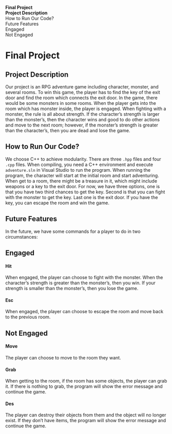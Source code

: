 <div class="row">
<div class="col-12 col-md-3 order-md-12 doc-sidebar">
<nav id="toc" class="sidebar-toc sticky-top">

<ul class="nav flex-column nav-pills">
  <li><a class="nav-link" href="#final-project"><strong>Final Project</strong></a></li>
  <li><a class="nav-link" href="#project-description"><strong>Project Description</strong></a></li>
  <li><a class="nav-link" href="#how-to-run-our-code">How to Run Our Code?</a></li>
  <li><a class="nav-link" href="#future-features">Future Features</a></li>
  <li><a class="nav-link" href="#engaged">Engaged</a></li>
  <li><a class="nav-link" href="#not-engaged">Not Engaged</a></li>
  </ul>

</nav>
</div>

<div class="col-12 col-md-9 doc-main">

<div class="row">
<div class="col">

# Final Project

## Project Description
Our project is an RPG adventure game including character, monster, and several rooms. To win this game, the player has to find the key of the exit door and find the room which connects the exit door. In the game, there would be some monsters in some rooms. When the player gets into the room which has monster inside, the player is engaged. When fighting with a monster, the rule is all about strength. If the character’s strength is larger than the monster’s, then the character wins and good to do other actions and move to the next room; however, if the monster’s strength is greater than the character’s, then you are dead and lose the game.

## How to Run Our Code?
We choose C++ to achieve modularity. There are three `.hpp` files and four `.cpp` files. When compiling, you need a C++ environment and execute `adventure.sln` in Visual Studio to run the program. When running the program, the character will start at the initial room and start adventuring.
When get to a room, there might be a treasure in it, which might include weapons or a key to the exit door. For now, we have three options, one is that you have two third chances to get the key. Second is that you can fight with the monster to get the key. Last one is the exit door. If you have the key, you can escape the room and win the game. 


## Future Features
In the future, we have some commands for a player to do in two circumstances:

## Engaged

#### Hit
When engaged, the player can choose to fight with the monster. When the character’s strength is greater than the monster’s, then you win. If your strength is smaller than the monster’s, then you lose the game. 

#### Esc
When engaged, the player can choose to escape the room and move back to the previous room.

## Not Engaged

#### Move
The player can choose to move to the room they want.

#### Grab
When getting to the room, if the room has some objects, the player can grab it. If there is nothing to grab, the program will show the error message and continue the game.

#### Des
The player can destroy their objects from them and the object will no longer exist. If they don’t have items, the program will show the error message and continue the game.
